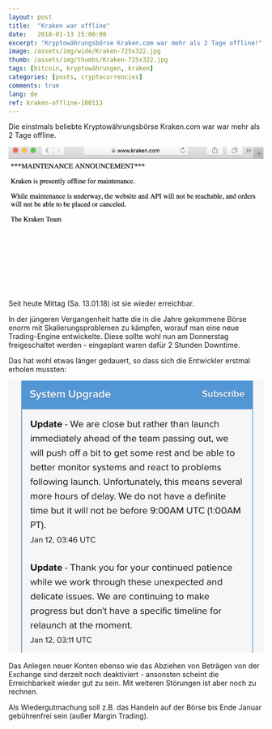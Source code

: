 ```yaml
---
layout: post
title:  "Kraken war offline"
date:   2018-01-13 15:00:00
excerpt: "Kryptowährungsbörse Kraken.com war mehr als 2 Tage offline!"
image: /assets/img/wide/Kraken-725x322.jpg
thumb: /assets/img/thumbs/Kraken-725x322.jpg
tags: [bitcoin, kryptowährungen, kraken]
categories: [posts, cryptocurrencies]
comments: true
lang: de
ref: kraken-offline-180113
---
```


Die einstmals beliebte Kryptowährungsbörse Kraken.com war war mehr als 2 Tage 
offline. 

![](/assets/img/Kraken-Offline.png)

Seit heute Mittag (Sa. 13.01.18) ist sie wieder erreichbar.

In der jüngeren Vergangenheit hatte die in die Jahre gekommene Börse enorm mit
Skalierungsproblemen zu kämpfen, worauf man eine neue Trading-Engine entwickelte.
Diese sollte wohl nun am Donnerstag freigeschaltet werden - eingeplant waren dafür
2 Stunden Downtime. 

Das hat wohl etwas länger gedauert, so dass sich die Entwickler
erstmal erholen mussten:

![](/assets/img/DTUMGkvVwAARD05.jpg)

Das Anlegen neuer Konten ebenso wie das Abziehen von Beträgen von der Exchange
sind derzeit noch deaktiviert - ansonsten scheint die Erreichbarkeit wieder gut zu
sein. Mit weiteren Störungen ist aber noch zu rechnen.

Als Wiedergutmachung soll z.B. das Handeln auf der Börse bis Ende Januar gebührenfrei
sein (außer Margin Trading). 
 